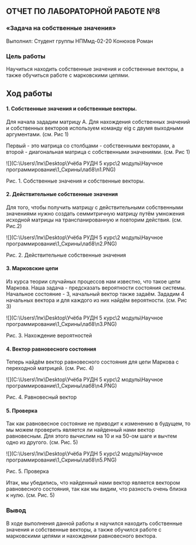 

## ОТЧЕТ ПО ЛАБОРАТОРНОЙ РАБОТЕ №8


### «Задача на собственные значения»


Выполнил: Студент группы НПМмд-02-20 Конюхов Роман


### Цель работы


Научиться находить собственные значения и собственные векторы, а также обучиться работе с марковскими цепями.


## Ход работы


#### 1. Собственные значения и собственные векторы.


Для начала зададим матрицу А. Для нахождения собственных значений и собственных векторов используем команду eig с двумя выходными аргументами. (см. Рис 1)


Первый - это матрица со столбцами - собственными векторами, а второй - диагональная матрица с собственными значениями. (см. Рис 1)



![](C:\Users\1пк\Desktop\Учёба РУДН 5 курс\2 модуль\Научное программирование\1_Скрины\лаб8\n1.PNG)


Рис. 1. Собственные значения и собственные векторы.


#### 2.	Действительные собственные значения


Для того, чтобы получить матрицу с действительными собственными значениями нужно создать семмитричную матрицу путём умножения исходной матрицы на транспанированную и повторим действия. (см. Рис.2)


![](C:\Users\1пк\Desktop\Учёба РУДН 5 курс\2 модуль\Научное программирование\1_Скрины\лаб8\n2.PNG)


Рис. 2. Действительные собственные значения


#### 3. Марковские цепи


Из курса теории случайных процессов нам известно, что такое цепи Маркова. Наша задача - предсказать вероятности состояния системы. Начальное состояние - 3, начальный вектор также задаём. Зададим 4 начальных вектора и для каждого из них найдём вероятности. (см. Рис 3)


![](C:\Users\1пк\Desktop\Учёба РУДН 5 курс\2 модуль\Научное программирование\1_Скрины\лаб8\n3.PNG)
 
 
 Рис. 3. Нахождение вероятностей
 
 
#### 4.	Вектор равновесного состояния


Теперь найдём вектор равновесного состояния для цепи Маркова с переходной матрицей. (см. Рис. 4)


![](C:\Users\1пк\Desktop\Учёба РУДН 5 курс\2 модуль\Научное программирование\1_Скрины\лаб8\n4.PNG)
 
 
Рис. 4.	Равновесный вектор


#### 5.	Проверка


Так как равновесное состояние не приводит к изменению в будущем, то мы можем проверить является ли найденный нами вектор равновесным. Для этого вычислим на 10 и на 50-ом шаге и вычтем одно из другого. (см. Рис. 5)


![](C:\Users\1пк\Desktop\Учёба РУДН 5 курс\2 модуль\Научное программирование\1_Скрины\лаб8\n5.PNG)


Рис. 5. Проверка


Итак, мы убедились, что найденный нами вектор является вектором равновесного состояния, так как мы видим, что разность очень близка к нулю. (см. Рис. 5)


### Вывод


В ходе выполнения данной работы я научился находить собственные значения и собственные векторы, а также обучился работе с марковскими цепями и нахождении равновесного вектора.